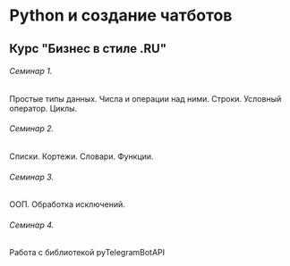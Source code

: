 # Python и создание чатботов
## Курс "Бизнес в стиле .RU"

###### Семинар 1. 
Простые типы данных. Числа и операции над ними. Строки. Условный оператор. Циклы.
###### Семинар 2.
Списки. Кортежи. Словари. Функции.
###### Семинар 3.
ООП. Обработка исключений.
###### Семинар 4.
Работа с библиотекой pyTelegramBotAPI
